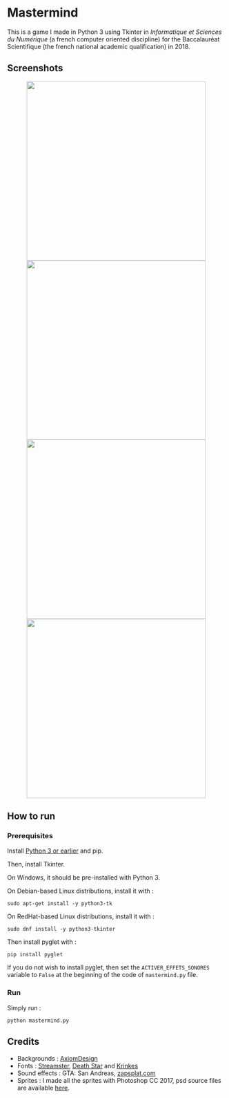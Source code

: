 # Mastermind

This is a game I made in Python 3 using Tkinter in _Informatique et Sciences du Numérique_ (a french computer oriented discipline) for the Baccalauréat Scientifique (the french national academic qualification) in 2018.

## Screenshots

<p align="center">
  <img src="https://i.imgur.com/TjwjTCK.png" width="415" />
  <img src="https://i.imgur.com/3HiEb30.png" width="415" />
  <img src="https://i.imgur.com/AJDPQtA.png" width="415" />
  <img src="https://i.imgur.com/XaNuA64.png" width="415" />
</p>

## How to run

### Prerequisites

Install [Python 3 or earlier](https://www.python.org/downloads/) and pip.

Then, install Tkinter.

On Windows, it should be pre-installed with Python 3.

On Debian-based Linux distributions, install it with :

```
sudo apt-get install -y python3-tk
```

On RedHat-based Linux distributions, install it with :

```
sudo dnf install -y python3-tkinter
```

Then install pyglet with :

```
pip install pyglet
```

If you do not wish to install pyglet, then set the `ACTIVER_EFFETS_SONORES` variable to `False` at the beginning of the code of `mastermind.py` file.

### Run

Simply run :

```
python mastermind.py
```

## Credits

- Backgrounds : [AxiomDesign](https://www.deviantart.com/axiomdesign)
- Fonts : [Streamster](https://www.dafont.com/streamster.font), [Death Star](https://www.dafont.com/death-star.font) and [Krinkes](https://www.dafont.com/krinkes.font)
- Sound effects : GTA: San Andreas, [zapsplat.com](https://www.zapsplat.com)
- Sprites : I made all the sprites with Photoshop CC 2017, psd source files are available [here](https://github.com/plcharriere/mastermind.py/tree/main/ressources/images/sources%20psd).